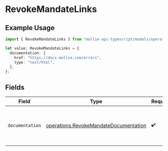# RevokeMandateLinks

## Example Usage

```typescript
import { RevokeMandateLinks } from "mollie-api-typescript/models/operations";

let value: RevokeMandateLinks = {
  documentation: {
    href: "https://docs.mollie.com/errors",
    type: "text/html",
  },
};
```

## Fields

| Field                                                                                          | Type                                                                                           | Required                                                                                       | Description                                                                                    |
| ---------------------------------------------------------------------------------------------- | ---------------------------------------------------------------------------------------------- | ---------------------------------------------------------------------------------------------- | ---------------------------------------------------------------------------------------------- |
| `documentation`                                                                                | [operations.RevokeMandateDocumentation](../../models/operations/revokemandatedocumentation.md) | :heavy_check_mark:                                                                             | The URL to the generic Mollie API error handling guide.                                        |